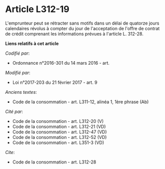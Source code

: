 # Article L312-19

L'emprunteur peut se rétracter sans motifs dans un délai de quatorze jours calendaires révolus à compter du jour de
l'acceptation de l'offre de contrat de crédit comprenant les informations prévues à l'article L. 312-28.

**Liens relatifs à cet article**

_Codifié par_:

  - Ordonnance n°2016-301 du 14 mars 2016 - art.

_Modifié par_:

  - Loi n°2017-203 du 21 février 2017 - art. 9

_Anciens textes_:

  - Code de la consommation - art. L311-12, alinéa 1, 1ère phrase (Ab)

_Cité par_:

  - Code de la consommation - art. L312-20 (V)
  - Code de la consommation - art. L312-21 (VD)
  - Code de la consommation - art. L312-47 (VD)
  - Code de la consommation - art. L312-52 (VD)
  - Code de la consommation - art. L351-3 (VD)

_Cite_:

  - Code de la consommation - art. L312-28

